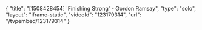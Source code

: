 {
    "title": "[1508428454] 'Finishing Strong' - Gordon Ramsay",
    "type": "solo",
    "layout": "iframe-static",
    "videoId": "123179314",
    "url": "\/tvpembed\/123179314"
}